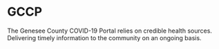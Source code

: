 # GCCP
The Genesee County COVID-19 Portal relies on credible health sources. Delivering timely information to the community on an ongoing basis.

